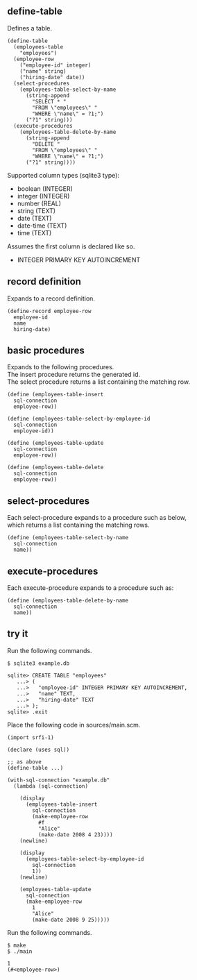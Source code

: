 define-table
------------
Defines a table.

    (define-table
      (employees-table
        "employees")
      (employee-row
        ("employee-id" integer)
        ("name" string)
        ("hiring-date" date))
      (select-procedures
        (employees-table-select-by-name
          (string-append
            "SELECT * "
            "FROM \"employees\" "
            "WHERE \"name\" = ?1;")
          ("?1" string)))
      (execute-procedures
        (employees-table-delete-by-name
          (string-append
            "DELETE "
            "FROM \"employees\" "
            "WHERE \"name\" = ?1;")
          ("?1" string))))

Supported column types (sqlite3 type):

- boolean (INTEGER)
- integer (INTEGER)
- number (REAL)
- string (TEXT)
- date (TEXT)
- date-time (TEXT)
- time (TEXT)

Assumes the first column is declared like so.

- INTEGER PRIMARY KEY AUTOINCREMENT

record definition
-----------------
Expands to a record definition.

    (define-record employee-row
      employee-id
      name
      hiring-date)

basic procedures
----------------
Expands to the following procedures.  
The insert procedure returns the generated id.  
The select procedure returns a list containing the matching row.

    (define (employees-table-insert
      sql-connection
      employee-row))

    (define (employees-table-select-by-employee-id
      sql-connection
      employee-id))

    (define (employees-table-update
      sql-connection
      employee-row))

    (define (employees-table-delete
      sql-connection
      employee-row))

select-procedures
-----------------
Each select-procedure expands to a procedure such as below,  
which returns a list containing the matching rows.

    (define (employees-table-select-by-name
      sql-connection
      name))

execute-procedures
------------------
Each execute-procedure expands to a procedure such as:

    (define (employees-table-delete-by-name
      sql-connection
      name))

try it
------
Run the following commands.

    $ sqlite3 example.db

    sqlite> CREATE TABLE "employees"
       ...> (
       ...>   "employee-id" INTEGER PRIMARY KEY AUTOINCREMENT,
       ...>   "name" TEXT,
       ...>   "hiring-date" TEXT
       ...> );
    sqlite> .exit

Place the following code in sources/main.scm.

    (import srfi-1)

    (declare (uses sql))

    ;; as above
    (define-table ...)

    (with-sql-connection "example.db"
      (lambda (sql-connection)

        (display
          (employees-table-insert
            sql-connection
            (make-employee-row
              #f
              "Alice"
              (make-date 2008 4 23))))
        (newline)

        (display
          (employees-table-select-by-employee-id
            sql-connection
            1))
        (newline)

        (employees-table-update
          sql-connection
          (make-employee-row
            1
            "Alice"
            (make-date 2008 9 25)))))

Run the following commands.

    $ make
    $ ./main

    1
    (#<employee-row>)
